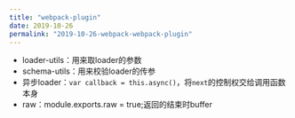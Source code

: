 ```yaml
---
title: "webpack-plugin"
date: 2019-10-26
permalink: "2019-10-26-webpack-webpack-plugin"
---
```








- loader-utils：用来取loader的参数
- schema-utils：用来校验loader的传参
- 异步loader：`var callback = this.async()`，将`next`的控制权交给调用函数本身
- raw：module.exports.raw = true;返回的结束时buffer